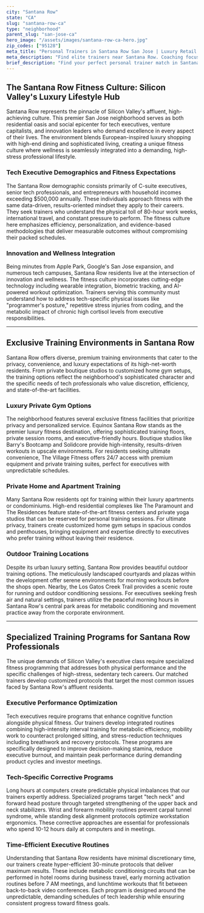 ```yaml
---
city: "Santana Row"
state: "CA"
slug: "santana-row-ca"
type: "neighborhood"
parent_slug: "san-jose-ca"
hero_image: "/assets/images/santana-row-ca-hero.jpg"
zip_codes: ["95128"]
meta_title: "Personal Trainers in Santana Row San Jose | Luxury Retail & High-End Fitness"
meta_description: "Find elite trainers near Santana Row. Coaching focused on retail district amenities, luxury high-rise access, and discreet wellness programs."
brief_description: "Find your perfect personal trainer match in Santana Row, the luxury epicenter of Silicon Valley. Our elite service connects busy tech executives, entrepreneurs, and high-income professionals with certified trainers who specialize in high-efficiency workouts that fit demanding schedules. Whether you need postural correction from long hours at a desk, executive stress reduction techniques, or time-crunched fitness solutions, we match you with experts in private gyms, luxury apartment fitness centers, or your own home. Achieve peak performance with personalized training designed for the Silicon Valley lifestyle. Book your match today and transform your health amidst the luxury of Santana Row."
---
```

## The Santana Row Fitness Culture: Silicon Valley's Luxury Lifestyle Hub

Santana Row represents the pinnacle of Silicon Valley's affluent, high-achieving culture. This premier San Jose neighborhood serves as both residential oasis and social epicenter for tech executives, venture capitalists, and innovation leaders who demand excellence in every aspect of their lives. The environment blends European-inspired luxury shopping with high-end dining and sophisticated living, creating a unique fitness culture where wellness is seamlessly integrated into a demanding, high-stress professional lifestyle.

### Tech Executive Demographics and Fitness Expectations

The Santana Row demographic consists primarily of C-suite executives, senior tech professionals, and entrepreneurs with household incomes exceeding $500,000 annually. These individuals approach fitness with the same data-driven, results-oriented mindset they apply to their careers. They seek trainers who understand the physical toll of 80-hour work weeks, international travel, and constant pressure to perform. The fitness culture here emphasizes efficiency, personalization, and evidence-based methodologies that deliver measurable outcomes without compromising their packed schedules.

### Innovation and Wellness Integration

Being minutes from Apple Park, Google's San Jose expansion, and numerous tech campuses, Santana Row residents live at the intersection of innovation and wellness. The fitness culture incorporates cutting-edge technology including wearable integration, biometric tracking, and AI-powered workout optimization. Trainers serving this community must understand how to address tech-specific physical issues like "programmer's posture," repetitive stress injuries from coding, and the metabolic impact of chronic high cortisol levels from executive responsibilities.

---

## Exclusive Training Environments in Santana Row

Santana Row offers diverse, premium training environments that cater to the privacy, convenience, and luxury expectations of its high-net-worth residents. From private boutique studios to customized home gym setups, the training options reflect the neighborhood's sophisticated character and the specific needs of tech professionals who value discretion, efficiency, and state-of-the-art facilities.

### Luxury Private Gym Options

The neighborhood features several exclusive fitness facilities that prioritize privacy and personalized service. Equinox Santana Row stands as the premier luxury fitness destination, offering sophisticated training floors, private session rooms, and executive-friendly hours. Boutique studios like Barry's Bootcamp and Solidcore provide high-intensity, results-driven workouts in upscale environments. For residents seeking ultimate convenience, The Village Fitness offers 24/7 access with premium equipment and private training suites, perfect for executives with unpredictable schedules.

### Private Home and Apartment Training

Many Santana Row residents opt for training within their luxury apartments or condominiums. High-end residential complexes like The Paramount and The Residences feature state-of-the-art fitness centers and private yoga studios that can be reserved for personal training sessions. For ultimate privacy, trainers create customized home gym setups in spacious condos and penthouses, bringing equipment and expertise directly to executives who prefer training without leaving their residence.

### Outdoor Training Locations

Despite its urban luxury setting, Santana Row provides beautiful outdoor training options. The meticulously landscaped courtyards and plazas within the development offer serene environments for morning workouts before the shops open. Nearby, the Los Gatos Creek Trail provides a scenic route for running and outdoor conditioning sessions. For executives seeking fresh air and natural settings, trainers utilize the peaceful morning hours in Santana Row's central park areas for metabolic conditioning and movement practice away from the corporate environment.

---

## Specialized Training Programs for Santana Row Professionals

The unique demands of Silicon Valley's executive class require specialized fitness programming that addresses both physical performance and the specific challenges of high-stress, sedentary tech careers. Our matched trainers develop customized protocols that target the most common issues faced by Santana Row's affluent residents.

### Executive Performance Optimization

Tech executives require programs that enhance cognitive function alongside physical fitness. Our trainers develop integrated routines combining high-intensity interval training for metabolic efficiency, mobility work to counteract prolonged sitting, and stress-reduction techniques including breathwork and recovery protocols. These programs are specifically designed to improve decision-making stamina, reduce executive burnout, and maintain peak performance during demanding product cycles and investor meetings.

### Tech-Specific Corrective Programs

Long hours at computers create predictable physical imbalances that our trainers expertly address. Specialized programs target "tech neck" and forward head posture through targeted strengthening of the upper back and neck stabilizers. Wrist and forearm mobility routines prevent carpal tunnel syndrome, while standing desk alignment protocols optimize workstation ergonomics. These corrective approaches are essential for professionals who spend 10-12 hours daily at computers and in meetings.

### Time-Efficient Executive Routines

Understanding that Santana Row residents have minimal discretionary time, our trainers create hyper-efficient 30-minute protocols that deliver maximum results. These include metabolic conditioning circuits that can be performed in hotel rooms during business travel, early morning activation routines before 7 AM meetings, and lunchtime workouts that fit between back-to-back video conferences. Each program is designed around the unpredictable, demanding schedules of tech leadership while ensuring consistent progress toward fitness goals.